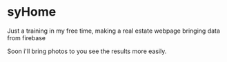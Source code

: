 # syHome
Just a training in my free time, making a real estate webpage bringing data from firebase

Soon i'll bring photos to you see the results more easily.
